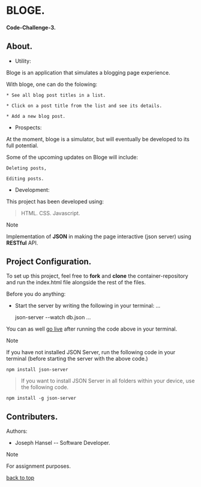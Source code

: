 <a id="top"></a>

# BLOGE.

#### Code-Challenge-3.

## About.

* Utility:

Bloge is an application that simulates a blogging page experience.

With bloge, one can do the folowing:

    * See all blog post titles in a list.

    * Click on a post title from the list and see its details. 

    * Add a new blog post.


* Prospects:

At the moment, bloge is a simulator, but will eventually be developed to its full potential.

Some of the upcoming updates on Bloge will include:

    Deleting posts,

    Editing posts.

* Development:

This project has been developed using:
 > HTML.
 > CSS.
 > Javascript.

>[!NOTE]
 > Implementation of **JSON** in making the page interactive (json server) using **RESTful** API.


## Project Configuration.

To set up this project, feel free to **fork** and **clone** the container-repository and run the index.html file alongside the rest of the files.

Before you do anything:

* Start the server by writing the following in your terminal:
...

    json-server --watch db.json
...

You can as well [go live](https://joseph-hansel.github.io/code-challenge-3/) after running the code above in your terminal.


>[!NOTE]
> If you have not installed JSON Server, run the following code in your terminal (before starting the server with the above code.)

    npm install json-server

>If you want to install JSON Server in all folders within your device, use the following code.

    npm install -g json-server


## Contributers.

Authors:

* Joseph Hansel  -- Software Developer.

>[!NOTE]
> For assignment purposes.

[back to top](#top)